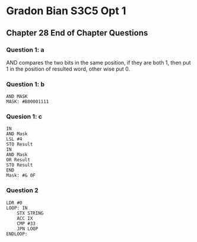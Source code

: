 # Gradon Bian S3C5 Opt 1

## Chapter 28 End of Chapter Questions

### Question 1: a 

AND compares the two bits in the same position, if they are both 1, then put 1 in the position of resulted word, other wise put 0.

### Question 1: b

```assembly
AND MASK
MASK: #B00001111
```



### Quesion 1: c 

```assembly
IN 
AND Mask
LSL #4
STO Result 
IN 
AND Mask
OR Result 
STO Result
END 
Mask: #& 0F
```



### Question 2

```assembly
LDR #0
LOOP: IN 
	STX STRING
	ACC IX 
	CMP #33
	JPN LOOP 
ENDLOOP: 
```

